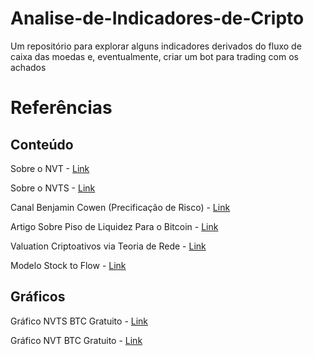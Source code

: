 # Analise-de-Indicadores-de-Cripto
Um repositório para explorar alguns indicadores derivados do fluxo de caixa das moedas e, eventualmente, criar um bot para trading com os achados


# Referências

## Conteúdo

Sobre o NVT - [Link](https://www.youtube.com/redirect?event=video_description&redir_token=QUFFLUhqbktYS1I3ZjdLbGFFaWJHLUhnZXdjNHNBNWY0UXxBQ3Jtc0tta2VNVk5MMFE4cGRFMENSX2V4QVd6b1hpV1EzRWNKSGgyX0NLNnJNSENKZE5FSHdESU55QUExeDZwdFlxT21mLTdmNnAxQzlvS2taZ2dYMEZSQmplUFdYRWkwM1JzZzJFMjZFbDl3V0F4RjY2OTNXVQ&q=https%3A%2F%2Fwww.forbes.com%2Fsites%2Fwwoo%2F2017%2F09%2F29%2Fis-bitcoin-in-a-bubble-check-the-nvt-ratio%2F%3Fsh%3D128e90f56a23)

Sobre o NVTS - [Link](https://www.youtube.com/redirect?event=video_description&redir_token=QUFFLUhqbDBjcHhDZUV1NGduTHVubmJaZzJaM2VkSDJZZ3xBQ3Jtc0trTW1RbFVYNlZlbEtLbTYwN28zR3NvQmxXcjI1elNrS180d0h2NmdWeE1fVnNaamF4Z3FqS1RzZ0lSSWlVMVRTMkZYSWh0cE5PLVlHSzhfajlVVzktR1UwZ0p6M1JPV0lJWXM1MzBjS285NHpuRC1HQQ&q=https%3A%2F%2Fmedium.com%2Fcryptolab%2Fhttps-medium-com-kalichkin-rethinking-nvt-ratio-2cf810df0ab0)

Canal Benjamin Cowen (Precificação de Risco) - [Link](https://www.youtube.com/channel/UCRvqjQPSeaWn-uEx-w0XOIg)

Artigo Sobre Piso de Liquidez Para o Bitcoin - [Link](https://www.youtube.com/redirect?event=video_description&redir_token=QUFFLUhqbmV5WV91eVVKOHNGY3JPaEk1OUdiSlFOa014Z3xBQ3Jtc0trRExuVi1YSHhiZFZhRGFPV053LWEwWjROMlJjRGQzRi1Sam9qT3dWeVUwVGhJUTNTNDNmM19TaHlNOVhuRFp1NFh6SThRV0FhaWN0MXBSVXA2Sl90eXE0Ql9FWHNCamVZdGcxUnpIOWhpNlphUk1JQQ&q=https%3A%2F%2Fwww.blockwareintelligence.com%2Fp%2Fblockware-intelligence-newsletter-93f)

Valuation Criptoativos via Teoria de Rede - [Link](https://www.youtube.com/redirect?event=video_description&redir_token=QUFFLUhqbjYxeW92NDZnM2hVZnV5U1ZFYU1SX1ZlQlBId3xBQ3Jtc0ttb3pxUThQWUJIalloSzNldEhWR04xdlVfdWxjZERqX0ptaUVGY0xmeDlZbUVxUFplNmxmclFIVzNEcTdOUEJqUTRYQ0gtMGNDVHFrV0NQVlpqb0t6ZmxVS0dsbmdrRnExSDBvMmFXVm9odFdoQi10QQ&q=https%3A%2F%2Fwww.aeaweb.org%2Fconference%2F2018%2Fpreliminary%2Fpaper%2FtsFKfa85)

Modelo Stock to Flow - [Link](https://www.youtube.com/redirect?event=video_description&redir_token=QUFFLUhqazQ5OEJGV2tqVDgzUjJjYzlzMTJMeU1CYjRDd3xBQ3Jtc0ttYXZ0Y2p0RDFpamRLT0liNFNab2xQZ3dobGpqa29kYl9FbHN3OHZ0OVdoT2NlY3gwcjNRdkpyR3BOX0otdU9zMkFIcXRjeGpSLXVfQU5BSXg3SE1PR1FsZ1ZVQzVZOXliSmRpbm5DTWEyZGR3UGJtOA&q=https%3A%2F%2Fmedium.com%2F%40100trillionUSD%2Fmodeling-bitcoins-value-with-scarcity-91fa0fc03e25)

## Gráficos

Gráfico NVTS BTC Gratuito - [Link](https://www.youtube.com/redirect?event=video_description&redir_token=QUFFLUhqa0hrNkY3ei1wSVRmRHdJREZwWlRjOWVYZHYxQXxBQ3Jtc0ttdXNzOHhpYnliR3hmbnlxWEFwQ1lMRjNCMGllbkQxQ2V0SzQtT3NfSm1zR2NuWEpNODBWcWNKb19iQ3g5Yl9wSEMzbnBPNXUwVWlHZU1WOTFJblZaQm83RUFfWlhMWnkzWDZHc093RXpHSTV1Q2FUYw&q=http%3A%2F%2Fcharts.woobull.com%2Fbitcoin-nvt-signal%2F)

Gráfico NVT BTC Gratuito - [Link](https://www.youtube.com/redirect?event=video_description&redir_token=QUFFLUhqbkZGclR1MFhXd2JpMElVNmlKSXhXWGlkaWFHQXxBQ3Jtc0trZ25ydGlic0dsTlBEc3QxcVNrMFExTTRza2RJcWdlU3A3Rm1DTnJ1Sm9zcVVjTW9FaFJ1N0xhdXJSaHRaclVzMzJjbzdtZklETmY3bllGYW1YZldUSm9tSFlOV0w5SXYyT3Q3YWFXdDJkUTJrTUN4TQ&q=http%3A%2F%2Fcharts.woobull.com%2Fbitcoin-nvt-ratio%2F)
